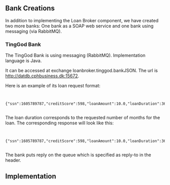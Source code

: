 ## Bank Creations

In addition to implementing the Loan Broker component, we have created two more banks: One bank as a SOAP web service and one bank using messaging (via
RabbitMQ).


### TingGod Bank

The TingGod Bank is using messaging (RabbitMQ). Implementation language is Java.

It can be accessed at exchange loanbroker.tinggod.bankJSON. The url is http://datdb.cphbusiness.dk:15672.

Here is an example of its loan
request format:

```shell
 
 {"ssn":1605789787,"creditScore":598,"loanAmount":10.0,"loanDuration":360}
 
```

The loan duration corresponds to the requested number of months for the loan.
The corresponding response will look like this:

```shell
 
 {"ssn":1605789787,"creditScore":598,"loanAmount":10.0,"loanDuration":360}
 
```
The bank puts reply on the queue which is specified as reply-to in the header.

## Implementation
